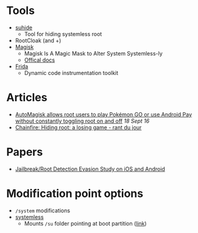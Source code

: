 # Tools

- [suhide](http://www.androidpolice.com/2016/08/29/chainfire-releases-suhide-experimental-officially-unsupported-way-hide-root-status-app-app-basis/)
  - Tool for hiding systemless root
- RootCloak (and +) 
- [Magisk](https://forum.xda-developers.com/apps/magisk/mod-magisk-v1-universal-systemless-t3432382)
  - Magisk Is A Magic Mask to Alter System Systemless-ly
  - [Offical docs](https://www.didgeridoohan.com/magisk/MagiskHide)
- [Frida](https://www.frida.re/docs/android/)
  - Dynamic code instrumentation toolkit
 
# Articles

- [AutoMagisk allows root users to play Pokémon GO or use Android Pay without constantly toggling root on and off](http://www.androidpolice.com/2016/09/18/automagisk-allows-root-users-play-pokemon-go-use-android-pay-without-constantly-toggling-root-off/) _18 Sept 16_
- [Chainfire: Hiding root: a losing game - rant du jour](http://forum.xda-developers.com/showpost.php?p=68424605&postcount=2)

# Papers

- [Jailbreak/Root Detection Evasion Study on iOS and Android](http://www.delaat.net/rp/2015-2016/p51/report.pdf)

# Modification point options

- `/system` modifications
- [systemless](http://www.androidpolice.com/2015/10/31/chainfire-experiment-achieves-android-root-without-touching-the-system-partition/)
  - Mounts `/su` folder pointing at boot partition ([link](http://forum.xda-developers.com/showpost.php?p=63197935&postcount=2))
